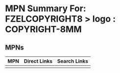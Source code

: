



# MPN Summary For: FZELCOPYRIGHT8 > logo : COPYRIGHT-8MM

## MPNs
  

|MPN|Direct Links|Search Links|
| :--- | :--- | :--- |
||||
